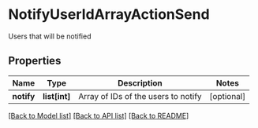 # NotifyUserIdArrayActionSend

Users that will be notified
## Properties
Name | Type | Description | Notes
------------ | ------------- | ------------- | -------------
**notify** | **list[int]** | Array of IDs of the users to notify | [optional] 

[[Back to Model list]](../README.md#documentation-for-models) [[Back to API list]](../README.md#documentation-for-api-endpoints) [[Back to README]](../README.md)


